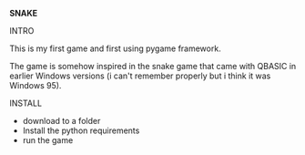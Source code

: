 **SNAKE**

INTRO

This is my first game and first using pygame framework.

The game is somehow inspired in the snake game that came with QBASIC in earlier Windows versions (i can't remember properly but i think it was Windows 95).

INSTALL
- download to a folder
- Install the python requirements
- run the game
